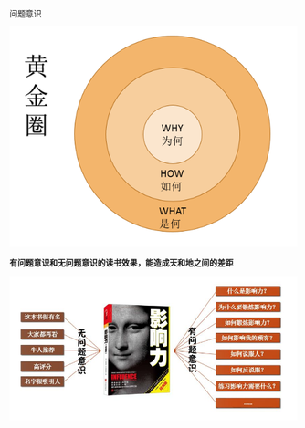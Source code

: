 







问题意识

![](images/v2-0da66917418a5f41a6f1f4a0eb26bcce_1440w.jpg)

**有问题意识和无问题意识的读书效果，能造成天和地之间的差距**

![](images/v2-7790dd713ee10c5ac0d82038d9efe830_1440w.jpg)